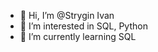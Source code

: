 - 👋 Hi, I’m @Strygin Ivan
- 👀 I’m interested in SQL, Python
- 🌱 I’m currently learning SQL
<!---
IvanAleksandrovic/IvanAleksandrovic is a ✨ special ✨ repository because its `README.md` (this file) appears on your GitHub profile.
You can click the Preview link to take a look at your changes.
--->
